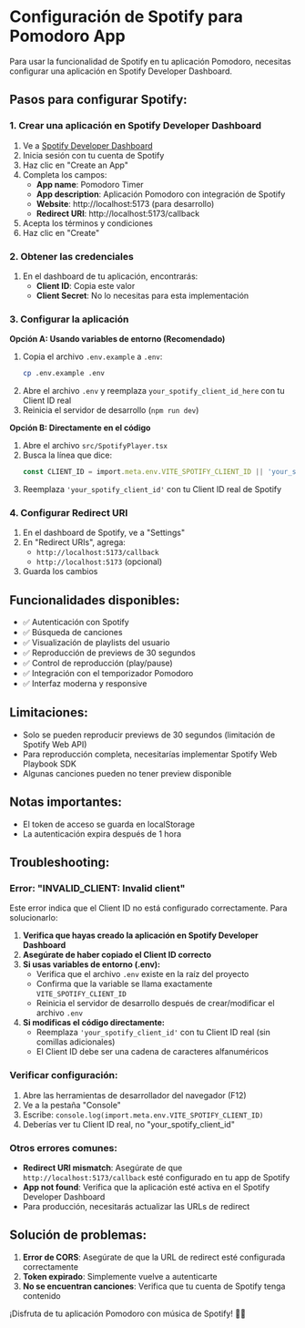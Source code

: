 # Configuración de Spotify para Pomodoro App

Para usar la funcionalidad de Spotify en tu aplicación Pomodoro, necesitas configurar una aplicación en Spotify Developer Dashboard.

## Pasos para configurar Spotify:

### 1. Crear una aplicación en Spotify Developer Dashboard

1. Ve a [Spotify Developer Dashboard](https://developer.spotify.com/dashboard)
2. Inicia sesión con tu cuenta de Spotify
3. Haz clic en "Create an App"
4. Completa los campos:
   - **App name**: Pomodoro Timer
   - **App description**: Aplicación Pomodoro con integración de Spotify
   - **Website**: http://localhost:5173 (para desarrollo)
   - **Redirect URI**: http://localhost:5173/callback
5. Acepta los términos y condiciones
6. Haz clic en "Create"

### 2. Obtener las credenciales

1. En el dashboard de tu aplicación, encontrarás:
   - **Client ID**: Copia este valor
   - **Client Secret**: No lo necesitas para esta implementación

### 3. Configurar la aplicación

**Opción A: Usando variables de entorno (Recomendado)**
1. Copia el archivo `.env.example` a `.env`:
   ```bash
   cp .env.example .env
   ```
2. Abre el archivo `.env` y reemplaza `your_spotify_client_id_here` con tu Client ID real
3. Reinicia el servidor de desarrollo (`npm run dev`)

**Opción B: Directamente en el código**
1. Abre el archivo `src/SpotifyPlayer.tsx`
2. Busca la línea que dice:
   ```typescript
   const CLIENT_ID = import.meta.env.VITE_SPOTIFY_CLIENT_ID || 'your_spotify_client_id';
   ```
3. Reemplaza `'your_spotify_client_id'` con tu Client ID real de Spotify

### 4. Configurar Redirect URI

1. En el dashboard de Spotify, ve a "Settings"
2. En "Redirect URIs", agrega:
   - `http://localhost:5173/callback`
   - `http://localhost:5173` (opcional)
3. Guarda los cambios

## Funcionalidades disponibles:

- ✅ Autenticación con Spotify
- ✅ Búsqueda de canciones
- ✅ Visualización de playlists del usuario
- ✅ Reproducción de previews de 30 segundos
- ✅ Control de reproducción (play/pause)
- ✅ Integración con el temporizador Pomodoro
- ✅ Interfaz moderna y responsive

## Limitaciones:

- Solo se pueden reproducir previews de 30 segundos (limitación de Spotify Web API)
- Para reproducción completa, necesitarías implementar Spotify Web Playbook SDK
- Algunas canciones pueden no tener preview disponible

## Notas importantes:

- El token de acceso se guarda en localStorage
- La autenticación expira después de 1 hora

## Troubleshooting:

### Error: "INVALID_CLIENT: Invalid client"

Este error indica que el Client ID no está configurado correctamente. Para solucionarlo:

1. **Verifica que hayas creado la aplicación en Spotify Developer Dashboard**
2. **Asegúrate de haber copiado el Client ID correcto**
3. **Si usas variables de entorno (.env):**
   - Verifica que el archivo `.env` existe en la raíz del proyecto
   - Confirma que la variable se llama exactamente `VITE_SPOTIFY_CLIENT_ID`
   - Reinicia el servidor de desarrollo después de crear/modificar el archivo `.env`
4. **Si modificas el código directamente:**
   - Reemplaza `'your_spotify_client_id'` con tu Client ID real (sin comillas adicionales)
   - El Client ID debe ser una cadena de caracteres alfanuméricos

### Verificar configuración:

1. Abre las herramientas de desarrollador del navegador (F12)
2. Ve a la pestaña "Console"
3. Escribe: `console.log(import.meta.env.VITE_SPOTIFY_CLIENT_ID)`
4. Deberías ver tu Client ID real, no "your_spotify_client_id"

### Otros errores comunes:

- **Redirect URI mismatch**: Asegúrate de que `http://localhost:5173/callback` esté configurado en tu app de Spotify
- **App not found**: Verifica que la aplicación esté activa en el Spotify Developer Dashboard
- Para producción, necesitarás actualizar las URLs de redirect

## Solución de problemas:

1. **Error de CORS**: Asegúrate de que la URL de redirect esté configurada correctamente
2. **Token expirado**: Simplemente vuelve a autenticarte
3. **No se encuentran canciones**: Verifica que tu cuenta de Spotify tenga contenido

¡Disfruta de tu aplicación Pomodoro con música de Spotify! 🎵🍅